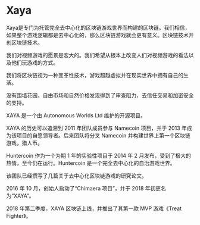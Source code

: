 # 

# Xaya

Xaya是专门为托管完全去中心化的区块链游戏世界而构建的区块链。我们相信，如果整个游戏逻辑都是去中心化的，那么区块链游戏就会更有意义。区块链技术开创区块链技术。

我们对视频游戏的愿景是宏大的。我们希望从根本上改变人们对视频游戏的看法以及他们玩游戏的方式。

我们将区块链视为一种变革性技术，游戏超越虚拟并在现实世界中拥有自己的生活。

没有围墙花园，自由市场和自然价格发现得到了审查阻力、去信任交易和加密安全的支持。

XAYA 是一个由 Autonomous Worlds Ltd 维护的开源项目。

XAYA 的历史可以追溯到 2011 年团队成员参与 Namecoin 项目，并于 2013 年成为该项目的自愿领导者。后来团队将分叉 Namecoin 并构建世界上第一个区块链游戏，猎人币。

Huntercoin 作为一个为期 1 年的实验性项目于 2014 年 2 月发布，受到了极大的热情，至今仍在运行。Huntercoin 是一个完全去中心化的自治游戏世界。

该团队已经撰写了几篇关于去中心化区块链游戏的研究论文。

2016 年 10 月，创始人启动了“Chimaera 项目”，并于 2018 年初更名为“XAYA”。

2018 年第二季度，XAYA 区块链上线，并推出了其第一款 MVP 游戏《Treat Fighter》。

